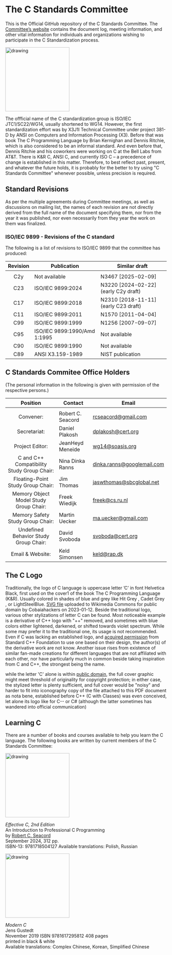 #  The C Standards Committee

This is the Official GitHub repository of the C Standards Committee.
The [Committee’s website](https://open-std.org/) contains the document log, meeting information, and other vital information for individuals and organizations wishing to participate in the C Standardization process.

<img src="https://github.com/user-attachments/assets/58498a49-11dd-4594-880f-bedc20d64f06" alt="drawing" width="200"/> 

The offficial name of the C standardization group is ISO/IEC JTC1/SC22/WG14, usually shortened to WG14.
However, the first standardization effort was by X3J1I Technical Committee under project 381-D by ANSI
on Computers and Information Processing (X3). 
Before that was book The C Programming Language by Brian Kernighan and Dennis Ritchie, which is also considered to be an informal standard.
And even before that, Dennis Ritchie and his coworkers were working on C at the Bell Labs from AT&T.
There is K&R C, ANSI C, and currently ISO C – a precedence of change is established in this matter.
Therefore, to best reflect past, present, and whatever the future holds, it is probably for the better to try
using "C Standards Committee" whenever possible, unless precision is required.

## Standard Revisions

As per the multiple agreements during Committee meetings, as well as discussions on mailing list, the names
of each revision are not directly derived from the full name of the document specifying them, nor from the
year it was published, nor even necessarily from they year the work on them was finalized.

### ISO/IEC 9899 - Revisions of the C standard

The following is a list of revisions to ISO/IEC 9899 that the committee has produced:

|Revision|Publication|Similar draft|
|:-:|-|-|
||||
|C2y	| Not available	| 	N3467 [2025-02-09]
|C23	| 	ISO/IEC 9899:2024		| N3220 [2024-02-22] (early C2y draft)
|C17	| 	ISO/IEC 9899:2018		| N2310 [2018-11-11] (early C23 draft)
|C11	| 	ISO/IEC 9899:2011		| N1570 [2011-04-04]
|C99	| 	ISO/IEC 9899:1999		| N1256 [2007-09-07]
|C95	| 	ISO/IEC 9899:1990/Amd 1:1995		| Not available
|C90	| 	ISO/IEC 9899:1990 	| Not available
|C89	| 	ANSI X3.159-1989	| NIST publication

## C Standards Commitee Office Holders
(The personal information in the following is given with permission of the respective persons.)

|**Position**|**Contact**|Email|
|:-:|-|-|
||||
|Convener:	| Robert C. Seacord	| <rcseacord@gmail.com>
|Secretariat:| 	Daniel Plakosh | <dplakosh@cert.org>
|Project Editor:	| JeanHeyd Meneide | <wg14@soasis.org>
|C and C++ Compatibility Study Group Chair:	| Nina Dinka Ranns  |  <dinka.ranns@googlemail.com>
|Floating-Point Study Group Chair: | 	Jim Thomas | <jaswthomas@sbcglobal.net>
|Memory Object Model Study Group Chair: | Freek Wiedijk | <freek@cs.ru.nl>
|Memory Safety Study Group Chair: | Martin Uecker  |  <ma.uecker@gmail.com>
|Undefined Behavior Study Group Chair: | David Svoboda  |  <svoboda@cert.org>
|Email & Website:	| Keld Simonsen | <keld@rap.dk>

## The C Logo

Traditionally, the logo of C language is uppercase letter ’C’ in font Helvetica Black,
first used on the cover1 of the book The C Programming Language (K&R).
Usually colored in shades of blue and grey like Hit Grey , Cadet Grey , or LightSteelBlue.
[SVG file](https://commons.wikimedia.org/w/index.php?title=File:The_C_Programming_Language_logo.svg&oldid=724712962) uploaded to Wikimedia Commons for public domain by Cobaiahackers on 2023-01-12.
Beside the traditional logo, various other stylizations of letter C can be found.
Most noticeable example is a derivative of C++ logo with "++" removed, and sometimes with blue colors
either lightened, darkened, or shifted towards violet spectrum.
While some may prefer it to the traditional one, its usage is not recommended.
Even if C was lacking an established logo, and [acquired permission](https://isocpp.org/home/terms-of-use) from Standard C++ Foundation
to use one based on their design, the author(s) of the derivative work are not know.
Another issue rises from existence of similar fan-made creations for different languages that are not affiliated with each other,
nor have particularly much in common beside taking inspiration from C and C++, the strongest being the name.

while the letter 'C' alone is within [public domain](https://commons.wikimedia.org/w/index.php?title=File:The_C_Programming_Language_logo.svg&oldid=968318500), the full cover graphic might meet threshold of originality for copyright
protection; in either case, the stylized letter is plenty sufficient, and full cover would be "noisy" and harder to fit into iconography
copy of the file attached to this PDF document as nota bene, established before C++ (C with Classes) was even conceived, let alone its logo
like for C-- or C# (although the latter sometimes has wandered into official communication)

## Learning C

There are a number of books and courses available to help you learn the C language.
The following books are written by current members of the C Standards Committee:

<img src="https://github.com/user-attachments/assets/8e6418ce-7544-4e42-80cb-03441392bea2" alt="drawing" width="200"/> 

*Effective C, 2nd Edition*<br>
An Introduction to Professional C Programming<br>
by [Robert C. Seacord](https://en.wikipedia.org/wiki/Robert_C._Seacord)<br>
September 2024, 312 pp.<br>
ISBN-13: 9781718504127
Available translations: Polish, Russian

<img src="https://github.com/user-attachments/assets/8fb00c0b-65fb-4d98-b5c5-c48a61e2b7b4" alt="drawing" width="200"/> 

*Modern C*<br>
Jens Gustedt<br>
November 2019  ISBN 9781617295812  408 pages<br>
printed in black & white<br>
Available translations: Complex Chinese, Korean, Simplified Chinese
